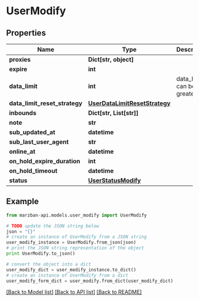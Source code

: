 # UserModify


## Properties

Name | Type | Description | Notes
------------ | ------------- | ------------- | -------------
**proxies** | **Dict[str, object]** |  | [optional] 
**expire** | **int** |  | [optional] 
**data_limit** | **int** | data_limit can be 0 or greater | [optional] 
**data_limit_reset_strategy** | [**UserDataLimitResetStrategy**](UserDataLimitResetStrategy.md) |  | [optional] 
**inbounds** | **Dict[str, List[str]]** |  | [optional] 
**note** | **str** |  | [optional] 
**sub_updated_at** | **datetime** |  | [optional] 
**sub_last_user_agent** | **str** |  | [optional] 
**online_at** | **datetime** |  | [optional] 
**on_hold_expire_duration** | **int** |  | [optional] 
**on_hold_timeout** | **datetime** |  | [optional] 
**status** | [**UserStatusModify**](UserStatusModify.md) |  | [optional] 

## Example

```python
from marzban-api.models.user_modify import UserModify

# TODO update the JSON string below
json = "{}"
# create an instance of UserModify from a JSON string
user_modify_instance = UserModify.from_json(json)
# print the JSON string representation of the object
print UserModify.to_json()

# convert the object into a dict
user_modify_dict = user_modify_instance.to_dict()
# create an instance of UserModify from a dict
user_modify_form_dict = user_modify.from_dict(user_modify_dict)
```
[[Back to Model list]](../README.md#documentation-for-models) [[Back to API list]](../README.md#documentation-for-api-endpoints) [[Back to README]](../README.md)


